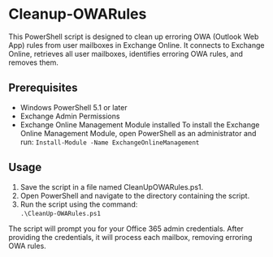 # Cleanup-OWARules
This PowerShell script is designed to clean up erroring OWA (Outlook Web App) rules from user mailboxes in Exchange Online. It connects to Exchange Online, retrieves all user mailboxes, identifies erroring OWA rules, and removes them.
## Prerequisites
* Windows PowerShell 5.1 or later
* Exchange Admin Permissions
* Exchange Online Management Module installed
To install the Exchange Online Management Module, open PowerShell as an administrator and run:
`Install-Module -Name ExchangeOnlineManagement`
## Usage
1. Save the script in a file named CleanUpOWARules.ps1.
2. Open PowerShell and navigate to the directory containing the script.
3. Run the script using the command:  
`.\CleanUp-OWARules.ps1`  

The script will prompt you for your Office 365 admin credentials. After providing the credentials, it will process each mailbox, removing erroring OWA rules.

